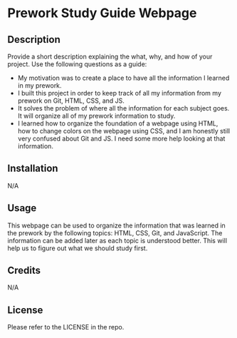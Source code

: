 
# Prework Study Guide Webpage

## Description

Provide a short description explaining the what, why, and how of your project. Use the following questions as a guide:

- My motivation was to create a place to have all the information I learned in my prework.
- I built this project in order to keep track of all my information from my prework on Git, HTML, CSS, and JS.
- It solves the problem of where all the information for each subject goes. It will organize all of my prework information to study.
- I learned how to organize the foundation of a webpage using HTML, how to change colors on the webpage using CSS, and I am honestly still very confused about Git and JS. I need some more help looking at that information.


## Installation

N/A

## Usage

This webpage can be used to organize the information that was learned in the prework by the following topics: HTML, CSS, Git, and JavaScript. 
The information can be added later as each topic is understood better. This will help us to figure out what we should study first. 

## Credits

N/A

## License

Please refer to the LICENSE in the repo.
